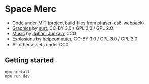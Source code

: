 # Space Merc

- Code under MIT (project build files from [phaser-es6-webpack](https://github.com/lean/phaser-es6-webpack))
- [Graphics](http://opengameart.org/content/space-merc) by [surt](http://opengameart.org/users/surt), CC-BY 3.0 / GPL 3.0 / GPL 2.0
- [Music](http://opengameart.org/content/5-chiptunes-action) by [Juhani Junkala](https://juhanijunkala.com), CC0
- [Explosions](http://opengameart.org/content/explosions-2) by [helpcomputer](http://opengameart.org/users/helpcomputer), CC-BY 3.0 / GPL 3.0 / GPL 2.0
- All other assets under CC0

## Getting started

    npm install
    npm run dev
